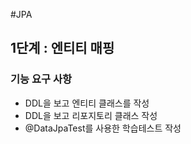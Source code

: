 #JPA
## 1단계 : 엔티티 매핑
### 기능 요구 사항
- DDL을 보고 엔티티 클래스를 작성
- DDL을 보고 리포지토리 클래스 작성
- @DataJpaTest를 사용한 학습테스트 작성